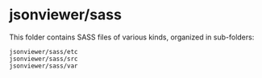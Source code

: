 # jsonviewer/sass

This folder contains SASS files of various kinds, organized in sub-folders:

    jsonviewer/sass/etc
    jsonviewer/sass/src
    jsonviewer/sass/var

